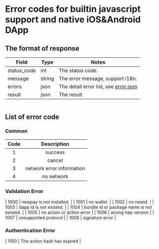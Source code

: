 # Error codes for builtin javascript support and native iOS&Android DApp

## The format of response

| Field | Type | Notes |
| --- | --- | --- |
| status_code | int | The status code. |
| message | string | The error message, support i18n. |
| errors       | json    | The detail error list, see [error.json](../schema/error.json) |
| result       | json    | The result |

```

```

## List of error code

### Common
| Code | Description |
|:--:|:--:|
| 1 | success |
| 2 | cancel |
| 3 | network error information |
| 4 | no network |

### Validation Error
| 1000 | newpay is not installed. |
| 1001 | no wallet. |
| 1002 | no newid. |
| 1003 | dapp id is not existed. |
| 1004 | bundle id or package name is not existed. |
| 1005 | no action or action error |
| 1006 | wrong hep version |
| 1007 | unsupported protocol |
| 1008 | signature error |

### Authentication Error
| 1100 | The action hash has expired |

